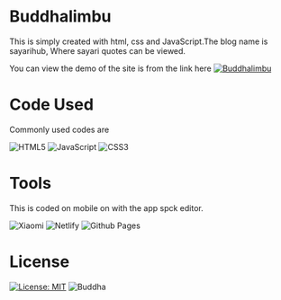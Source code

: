 # Buddhalimbu
This is simply created with html, css and JavaScript.The blog name is sayarihub, Where sayari quotes can be viewed.

You can view the demo of the site is from the link here <a href="https://sayarihub.netlify.app">![Buddhalimbu](https://img.shields.io/badge/Buddhalimbu.github.io%20-Buddha-blue)</a>

# Code Used
Commonly used codes are 

![HTML5](https://img.shields.io/badge/html5-%23E34F26.svg?style=for-the-badge&logo=html5&logoColor=white)
![JavaScript](https://img.shields.io/badge/javascript-%23323330.svg?style=for-the-badge&logo=javascript&logoColor=%23F7DF1E)
![CSS3](https://img.shields.io/badge/css3-%231572B6.svg?style=for-the-badge&logo=css3&logoColor=white)

# Tools
This is coded on mobile on with the app spck editor.

![Xiaomi](https://img.shields.io/badge/Xiaomi-%23FF6900.svg?style=for-the-badge&logo=xiaomi&logoColor=white)
![Netlify](https://img.shields.io/badge/netlify-%23000000.svg?style=for-the-badge&logo=netlify&logoColor=#00C7B7)
![Github Pages](https://img.shields.io/badge/github%20pages-121013?style=for-the-badge&logo=github&logoColor=white)

# License

<a href="https://github.com/buddhalimbu/SayariHub/blob/main/LICENSE.MD">[![License: MIT](https://img.shields.io/badge/License-MIT-yellow.svg)](https://opensource.org/licenses/MIT)</a>
![Buddha](https://img.shields.io/badge/Buddha-Web%20Dev%20-blue)

